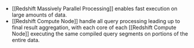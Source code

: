 - [[Redshift Massively Parallel Processing]] enables fast execution on large amounts of data. 
- [[Redshift Compute Node]] handle all query processing leading up to final result aggregation, with each core of each [[Redshift Compute Node]] executing the same compiled query segments on portions of the entire data.